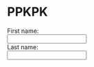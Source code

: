 # PPKPK

<!DOCTYPE html>
<html>
<body>

<form>
  First name:<br>
  <input type="text" name="firstname">
  <br>
  Last name:<br>
  <input type="text" name="lastname">
</form>

</body>
</html>

